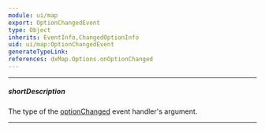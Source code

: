 ```yaml
---
module: ui/map
export: OptionChangedEvent
type: Object
inherits: EventInfo,ChangedOptionInfo
uid: ui/map:OptionChangedEvent
generateTypeLink: 
references: dxMap.Options.onOptionChanged
---
```

---
##### shortDescription
The type of the [optionChanged]({basewidgetpath}/Events/#optionChanged) event handler's argument.

---
<!-- Description goes here -->